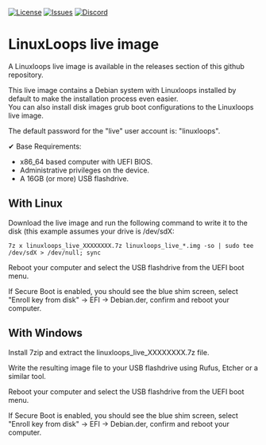 <div id="top"></div>

<!-- Shields/Logos -->
[![License][license-shield]][license-url]
[![Issues][issues-shield]][issues-url]
[![Discord][discord-shield]][discord-url]
  
# LinuxLoops live image

A Linuxloops live image is available in the releases section of this github repository.  

This live image contains a Debian system with Linuxloops installed by default to make the installation process even easier.  
You can also install disk images grub boot configurations to the Linuxloops live image.  

The default password for the "live" user account is: "linuxloops".  

✔ Base Requirements:  
- x86_64 based computer with UEFI BIOS.  
- Administrative privileges on the device.  
- A 16GB (or more) USB flashdrive.  


## With Linux

Download the live image and run the following command to write it to the disk (this example assumes your drive is /dev/sdX:  

`7z x linuxloops_live_XXXXXXXX.7z linuxloops_live_*.img -so | sudo tee /dev/sdX > /dev/null; sync`  

Reboot your computer and select the USB flashdrive from the UEFI boot menu.  

If Secure Boot is enabled, you should see the blue shim screen, select "Enroll key from disk" -> EFI -> Debian.der, confirm and reboot your computer.  

## With Windows

Install 7zip and extract the linuxloops_live_XXXXXXXX.7z file.  

Write the resulting image file to your USB flashdrive using Rufus, Etcher or a similar tool.  

Reboot your computer and select the USB flashdrive from the UEFI boot menu.  

If Secure Boot is enabled, you should see the blue shim screen, select "Enroll key from disk" -> EFI -> Debian.der, confirm and reboot your computer.  


<!-- Reference Links -->
<!-- Badges -->
[license-shield]: https://img.shields.io/github/license/sebanc/linuxloops?label=License&logo=Github&style=flat-square
[license-url]: ./LICENSE
[issues-shield]: https://img.shields.io/github/issues/sebanc/linuxloops?label=Issues&logo=Github&style=flat-square
[issues-url]: https://github.com/sebanc/linuxloops/issues
[discord-shield]: https://img.shields.io/badge/Discord-Join-7289da?style=flat-square&logo=discord&logoColor=%23FFFFFF
[discord-url]: https://discord.gg/x2EgK2M

